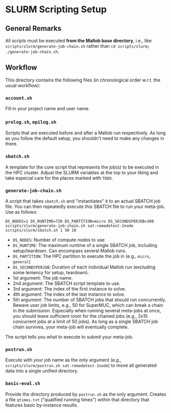 
# SLURM Scripting Setup

## General Remarks

All scripts must be executed **from the Mallob base directory**, i.e., like `scripts/slurm/generate-job-chain.sh` rather than `cd scripts/slurm; ./generate-job-chain.sh`.

## Workflow

This directory contains the following files (in chronological order w.r.t. the usual workflow):

### `account.sh`

Fill in your project name and user name.

### `prolog.sh`, `epilog.sh`

Scripts that are executed before and after a Mallob run respectively. As long as you follow the default setup, you shouldn't need to make any changes in there.

### `sbatch.sh`

A template for the core script that represents the job(s) to be executed in the HPC cluster. Adjust the SLURM variables at the top to your liking and take especial care for the places marked with `TODO`.

### `generate-job-chain.sh`

A script that takes `sbatch.sh` and "instantiates" it to an actual SBATCH job file. You can then repeatedly execute this SBATCH file to run your meta-job. Use as follows:

```
DS_NODES=1 DS_RUNTIME=720 DS_PARTITION=micro DS_SECONDSPERJOB=300 scripts/slurm/generate-job-chain.sh sat-remadetest-1node scripts/slurm/sbatch.sh 1 50 10
```

* `DS_NODES`: Number of compute nodes to use
* `DS_RUNTIME`: The maximum runtime of a single SBATCH job, including setup/teardown. Can encompass several Mallob runs.
* `DS_PARTITION`: The HPC partition to execute the job in (e.g., `micro`, `general`)
* `DS_SECONDSPERJOB`: Duration of each individual Mallob run (excluding some leniency for setup, teardown).
* 1st argument: The job name.
* 2nd argument: The SBATCH script template to use.
* 3rd argument: The index of the first instance to solve.
* 4th argument: The index of the last instance to solve.
* 5th argument: The number of SBATCH jobs that should run concurrently. Beware user job limits, e.g., 50 for SuperMUC, which can break a chain in the submission. Especially when running several meta-jobs at once, you should leave sufficient room for the chained jobs (e.g., 2x15 concurrent jobs at a limit of 50 jobs). As long as a single SBATCH job chain survives, your meta-job will eventually complete.

The script tells you what to execute to submit your meta-job.

### `postrun.sh`

Execute with your job name as the only argument (e.g., `scripts/slurm/postrun.sh sat-remadetest-1node`) to move all generated data into a single unified directory.

### `basic-eval.sh`

Provide the directory produced by `postrun.sh` as the only argument. Creates a file `qtimes.txt` ("qualified running times") within that directory that features basic by-instance results.

